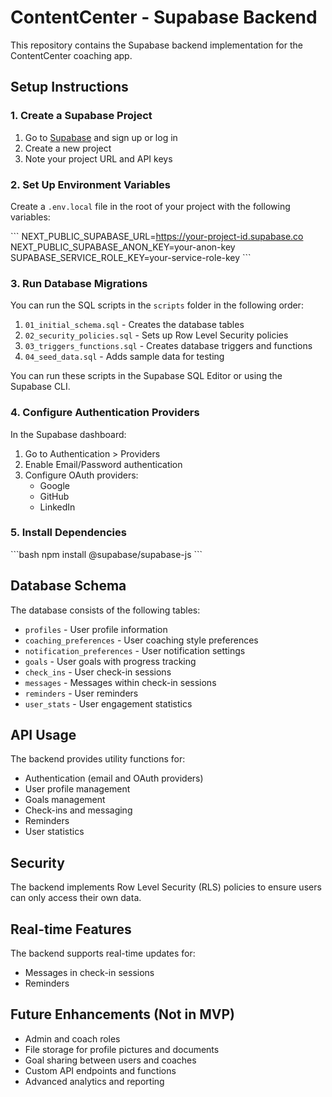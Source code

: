 # ContentCenter - Supabase Backend

This repository contains the Supabase backend implementation for the ContentCenter coaching app.

## Setup Instructions

### 1. Create a Supabase Project

1. Go to [Supabase](https://supabase.com/) and sign up or log in
2. Create a new project
3. Note your project URL and API keys

### 2. Set Up Environment Variables

Create a `.env.local` file in the root of your project with the following variables:

\`\`\`
NEXT_PUBLIC_SUPABASE_URL=https://your-project-id.supabase.co
NEXT_PUBLIC_SUPABASE_ANON_KEY=your-anon-key
SUPABASE_SERVICE_ROLE_KEY=your-service-role-key
\`\`\`

### 3. Run Database Migrations

You can run the SQL scripts in the `scripts` folder in the following order:

1. `01_initial_schema.sql` - Creates the database tables
2. `02_security_policies.sql` - Sets up Row Level Security policies
3. `03_triggers_functions.sql` - Creates database triggers and functions
4. `04_seed_data.sql` - Adds sample data for testing

You can run these scripts in the Supabase SQL Editor or using the Supabase CLI.

### 4. Configure Authentication Providers

In the Supabase dashboard:

1. Go to Authentication > Providers
2. Enable Email/Password authentication
3. Configure OAuth providers:
   - Google
   - GitHub
   - LinkedIn

### 5. Install Dependencies

\`\`\`bash
npm install @supabase/supabase-js
\`\`\`

## Database Schema

The database consists of the following tables:

- `profiles` - User profile information
- `coaching_preferences` - User coaching style preferences
- `notification_preferences` - User notification settings
- `goals` - User goals with progress tracking
- `check_ins` - User check-in sessions
- `messages` - Messages within check-in sessions
- `reminders` - User reminders
- `user_stats` - User engagement statistics

## API Usage

The backend provides utility functions for:

- Authentication (email and OAuth providers)
- User profile management
- Goals management
- Check-ins and messaging
- Reminders
- User statistics

## Security

The backend implements Row Level Security (RLS) policies to ensure users can only access their own data.

## Real-time Features

The backend supports real-time updates for:

- Messages in check-in sessions
- Reminders

## Future Enhancements (Not in MVP)

- Admin and coach roles
- File storage for profile pictures and documents
- Goal sharing between users and coaches
- Custom API endpoints and functions
- Advanced analytics and reporting
